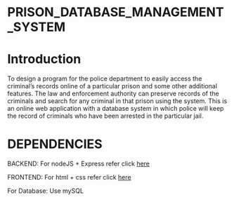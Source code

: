 # PRISON_DATABASE_MANAGEMENT_SYSTEM

# Introduction
To design a program for the police department to easily access the criminal’s records online of a particular prison and some other additional features. The law and enforcement authority can preserve records of the criminals and search for any criminal in that prison using the system. This is an online web application with a database system in which police will keep the record of criminals who have been arrested in the particular jail.

# DEPENDENCIES

BACKEND: For nodeJS + Express refer click [here](https://www.webslesson.info/2022/04/insert-update-delete-data-from-mysql-in-node-js-using-express-js.html)

FRONTEND: For html + css refer click [here](https://www.w3schools.com/html/)

For Database: Use mySQL
